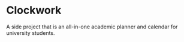 # Clockwork
A side project that is an all-in-one academic planner and calendar for university students.
